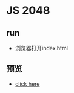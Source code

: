 # JS 2048

## run
* 浏览器打开index.html

## 预览
* [click here](http://htmlpreview.github.io/?https://github.com/hlr12138/2048/blob/master/index.html)